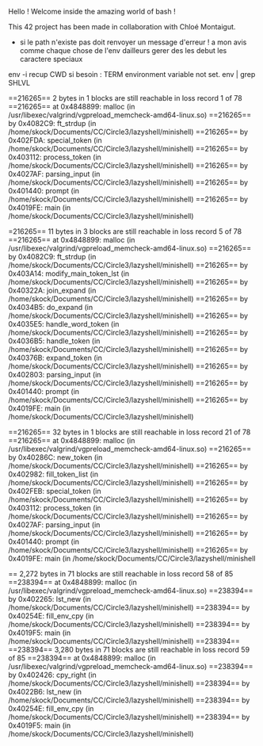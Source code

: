 Hello ! Welcome inside the amazing world of bash !

This 42 project has been made in collaboration with Chloé Montaigut.


- si le path n'existe pas doit renvoyer un message d'erreur ! a mon avis comme chaque chose de l'env dailleurs
gerer des les debut les caractere speciaux


env -i recup CWD
si besoin : TERM environment variable not set.
env | grep SHLVL


==216265== 2 bytes in 1 blocks are still reachable in loss record 1 of 78
==216265==    at 0x4848899: malloc (in /usr/libexec/valgrind/vgpreload_memcheck-amd64-linux.so)
==216265==    by 0x4082C9: ft_strdup (in /home/skock/Documents/CC/Circle3/lazyshell/minishell)
==216265==    by 0x402FDA: special_token (in /home/skock/Documents/CC/Circle3/lazyshell/minishell)
==216265==    by 0x403112: process_token (in /home/skock/Documents/CC/Circle3/lazyshell/minishell)
==216265==    by 0x4027AF: parsing_input (in /home/skock/Documents/CC/Circle3/lazyshell/minishell)
==216265==    by 0x401440: prompt (in /home/skock/Documents/CC/Circle3/lazyshell/minishell)
==216265==    by 0x4019FE: main (in /home/skock/Documents/CC/Circle3/lazyshell/minishell)

=216265== 11 bytes in 3 blocks are still reachable in loss record 5 of 78
==216265==    at 0x4848899: malloc (in /usr/libexec/valgrind/vgpreload_memcheck-amd64-linux.so)
==216265==    by 0x4082C9: ft_strdup (in /home/skock/Documents/CC/Circle3/lazyshell/minishell)
==216265==    by 0x403A14: modify_main_token_lst (in /home/skock/Documents/CC/Circle3/lazyshell/minishell)
==216265==    by 0x40322A: join_expand (in /home/skock/Documents/CC/Circle3/lazyshell/minishell)
==216265==    by 0x4034B5: do_expand (in /home/skock/Documents/CC/Circle3/lazyshell/minishell)
==216265==    by 0x4035E5: handle_word_token (in /home/skock/Documents/CC/Circle3/lazyshell/minishell)
==216265==    by 0x4036B5: handle_token (in /home/skock/Documents/CC/Circle3/lazyshell/minishell)
==216265==    by 0x40376B: expand_token (in /home/skock/Documents/CC/Circle3/lazyshell/minishell)
==216265==    by 0x402803: parsing_input (in /home/skock/Documents/CC/Circle3/lazyshell/minishell)
==216265==    by 0x401440: prompt (in /home/skock/Documents/CC/Circle3/lazyshell/minishell)
==216265==    by 0x4019FE: main (in /home/skock/Documents/CC/Circle3/lazyshell/minishell)

==216265== 32 bytes in 1 blocks are still reachable in loss record 21 of 78
==216265==    at 0x4848899: malloc (in /usr/libexec/valgrind/vgpreload_memcheck-amd64-linux.so)
==216265==    by 0x40286C: new_token (in /home/skock/Documents/CC/Circle3/lazyshell/minishell)
==216265==    by 0x402982: fill_token_list (in /home/skock/Documents/CC/Circle3/lazyshell/minishell)
==216265==    by 0x402FEB: special_token (in /home/skock/Documents/CC/Circle3/lazyshell/minishell)
==216265==    by 0x403112: process_token (in /home/skock/Documents/CC/Circle3/lazyshell/minishell)
==216265==    by 0x4027AF: parsing_input (in /home/skock/Documents/CC/Circle3/lazyshell/minishell)
==216265==    by 0x401440: prompt (in /home/skock/Documents/CC/Circle3/lazyshell/minishell)
==216265==    by 0x4019FE: main (in /home/skock/Documents/CC/Circle3/lazyshell/minishell

== 2,272 bytes in 71 blocks are still reachable in loss record 58 of 85
==238394==    at 0x4848899: malloc (in /usr/libexec/valgrind/vgpreload_memcheck-amd64-linux.so)
==238394==    by 0x402265: lst_new (in /home/skock/Documents/CC/Circle3/lazyshell/minishell)
==238394==    by 0x40254E: fill_env_cpy (in /home/skock/Documents/CC/Circle3/lazyshell/minishell)
==238394==    by 0x4019F5: main (in /home/skock/Documents/CC/Circle3/lazyshell/minishell)
==238394== 
==238394== 3,280 bytes in 71 blocks are still reachable in loss record 59 of 85
==238394==    at 0x4848899: malloc (in /usr/libexec/valgrind/vgpreload_memcheck-amd64-linux.so)
==238394==    by 0x402426: cpy_right (in /home/skock/Documents/CC/Circle3/lazyshell/minishell)
==238394==    by 0x4022B6: lst_new (in /home/skock/Documents/CC/Circle3/lazyshell/minishell)
==238394==    by 0x40254E: fill_env_cpy (in /home/skock/Documents/CC/Circle3/lazyshell/minishell)
==238394==    by 0x4019F5: main (in /home/skock/Documents/CC/Circle3/lazyshell/minishell)

